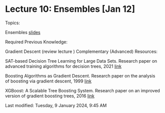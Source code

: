 # Lecture 10: Ensembles [Jan 12]

Topics:

Ensembles [slides](content/10_ensembles.pdf)

Required Previous Knowledge:

Gradient Descent (review lecture )
Complementary (Advanced) Resources:

SAT-based Decision Tree Learning for Large Data Sets. Research paper on advanced training algorithms for decision trees, 2021 [link](https://moodle.eurecom.fr/pluginfile.php/15946/mod_page/content/9/16509-Article%20Text-20003-1-2-20210518.pdf)

Boosting Algorithms as Gradient Descent. Research paper on the analysis of boosting via gradient descent, 1999 [link](https://proceedings.neurips.cc/paper/1999/file/96a93ba89a5b5c6c226e49b88973f46e-Paper.pdf)

XGBoost: A Scalable Tree Boosting System. Research paper on an improved version of gradient boosting trees, 2016 [link](https://www.kdd.org/kdd2016/papers/files/rfp0697-chenAemb.pdf)

Last modified: Tuesday, 9 January 2024, 9:45 AM
